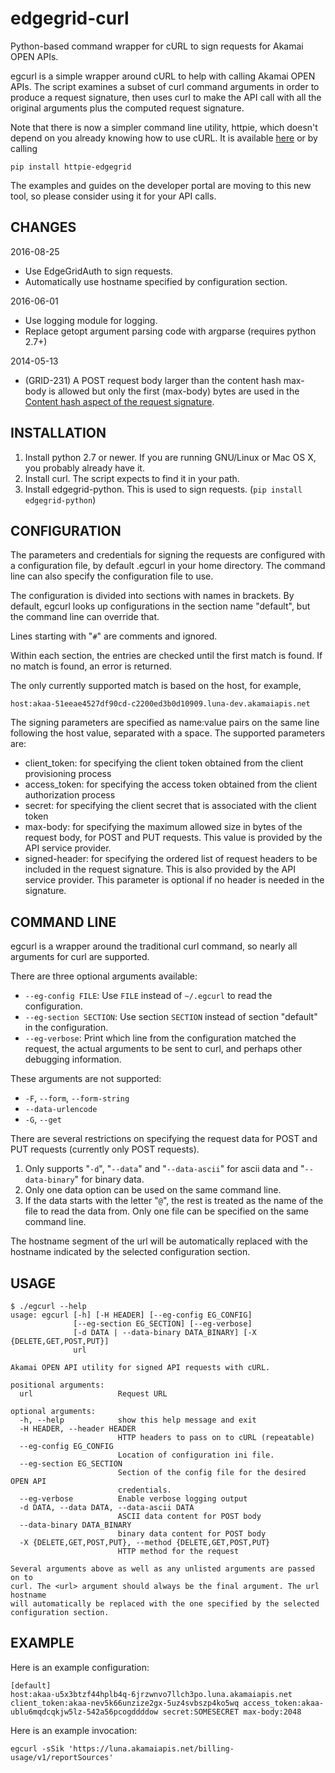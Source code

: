 # edgegrid-curl

Python-based command wrapper for cURL to sign requests for Akamai OPEN APIs.

egcurl is a simple wrapper around cURL to help with calling Akamai OPEN APIs. The script examines a subset of curl command arguments in order to produce a request signature, then uses curl to make the API call with all the original arguments plus the computed request signature.

Note that there is now a simpler command line utility, httpie, which doesn't depend on you already knowing how to use cURL. It is available [here](https://github.com/akamai-open/httpie-edgegrid) or by calling

```
pip install httpie-edgegrid
```

The examples and guides on the developer portal are moving to this new tool, so please consider using it for your API calls.

## CHANGES
2016-08-25
* Use EdgeGridAuth to sign requests.
* Automatically use hostname specified by configuration section.

2016-06-01
* Use logging module for logging.
* Replace getopt argument parsing code with argparse (requires python 2.7+)

2014-05-13
* (GRID-231) A POST request body larger than the content hash max-body is allowed but only the first (max-body) bytes are used in the [Content hash aspect of the request signature](https://developer.akamai.com/stuff/Getting_Started_with_OPEN_APIs/Client_Auth.html).


## INSTALLATION

1. Install python 2.7 or newer. If you are running GNU/Linux or Mac OS X, you probably already have it.
2. Install curl. The script expects to find it in your path.
3. Install edgegrid-python. This is used to sign requests. (`pip install edgegrid-python`)


## CONFIGURATION

The parameters and credentials for signing the requests are configured with a configuration file, by default .egcurl in your home directory. The command line can also specify the configuration file to use.

The configuration is divided into sections with names in brackets. By default, egcurl looks up configurations in the section name "default", but the command line can override that.

Lines starting with "`#`" are comments and ignored.

Within each section, the entries are checked until the first match is found. If no match is found, an error is returned.

The only currently supported match is based on the host, for example,

```
host:akaa-51eeae4527df90cd-c2200ed3b0d10909.luna-dev.akamaiapis.net
```

The signing parameters are specified as name:value pairs on the same line following the host value, separated with a space. The supported parameters are:

* client_token: for specifying the client token obtained from the client provisioning process
* access_token: for specifying the access token obtained from the client authorization process
* secret: for specifying the client secret that is associated with the client token
* max-body: for specifying the maximum allowed size in bytes of the request body, for POST and PUT requests. This value is provided by the API service provider.
* signed-header: for specifying the ordered list of request headers to be included in the request signature. This is also provided by the API service provider. This parameter is optional if no header is needed in the signature.


## COMMAND LINE

egcurl is a wrapper around the traditional curl command, so nearly all arguments for curl are supported.

There are three optional arguments available:

* `--eg-config FILE`: Use `FILE` instead of `~/.egcurl` to read the configuration.
* `--eg-section SECTION`: Use section `SECTION` instead of section "default" in the configuration.
* `--eg-verbose`: Print which line from the configuration matched the request, the actual arguments to be sent to curl, and perhaps other debugging information.

These arguments are not supported:

* `-F`, `--form`, `--form-string`
* `--data-urlencode`
* `-G`, `--get`

There are several restrictions on specifying the request data for POST and PUT requests (currently only POST requests).

1. Only supports "`-d`", "`--data`" and "`--data-ascii`" for ascii data and "`--data-binary`" for binary data.
2. Only one data option can be used on the same command line.
3. If the data starts with the letter "`@`", the rest is treated as the name of the file to read the data from. Only one file can be specified on the same command line.

The hostname segment of the url will be automatically replaced with the hostname indicated by the selected configuration section.

## USAGE

```
$ ./egcurl --help
usage: egcurl [-h] [-H HEADER] [--eg-config EG_CONFIG]
              [--eg-section EG_SECTION] [--eg-verbose]
              [-d DATA | --data-binary DATA_BINARY] [-X {DELETE,GET,POST,PUT}]
              url

Akamai OPEN API utility for signed API requests with cURL.

positional arguments:
  url                   Request URL

optional arguments:
  -h, --help            show this help message and exit
  -H HEADER, --header HEADER
                        HTTP headers to pass on to cURL (repeatable)
  --eg-config EG_CONFIG
                        Location of configuration ini file.
  --eg-section EG_SECTION
                        Section of the config file for the desired OPEN API
                        credentials.
  --eg-verbose          Enable verbose logging output
  -d DATA, --data DATA, --data-ascii DATA
                        ASCII data content for POST body
  --data-binary DATA_BINARY
                        binary data content for POST body
  -X {DELETE,GET,POST,PUT}, --method {DELETE,GET,POST,PUT}
                        HTTP method for the request

Several arguments above as well as any unlisted arguments are passed on to
curl. The <url> argument should always be the final argument. The url hostname
will automatically be replaced with the one specified by the selected
configuration section.
```

## EXAMPLE

Here is an example configuration:

```
[default]
host:akaa-u5x3btzf44hplb4q-6jrzwnvo7llch3po.luna.akamaiapis.net client_token:akaa-nev5k66unzize2gx-5uz4svbszp4ko5wq access_token:akaa-ublu6mqdcqkjw5lz-542a56pcogddddow secret:SOMESECRET max-body:2048
```

Here is an example invocation:

```
egcurl -sSik 'https://luna.akamaiapis.net/billing-usage/v1/reportSources'
```
